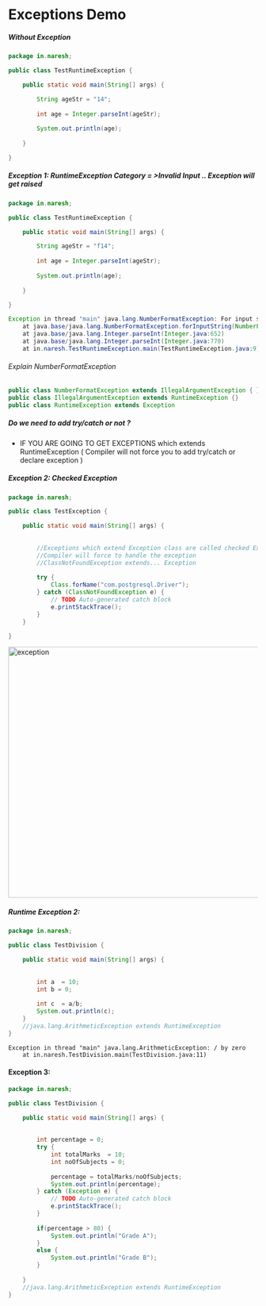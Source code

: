 #  Exceptions Demo

##### Without Exception
```java
package in.naresh;

public class TestRuntimeException {

	public static void main(String[] args) {

		String ageStr = "14";
		
		int age = Integer.parseInt(ageStr);
		
		System.out.println(age);
		
	}

}
```

#####  Exception 1: RuntimeException Category = >Invalid Input .. Exception will get raised

```java
package in.naresh;

public class TestRuntimeException {

	public static void main(String[] args) {

		String ageStr = "f14";
		
		int age = Integer.parseInt(ageStr);
		
		System.out.println(age);
		
	}

}

```

```java
Exception in thread "main" java.lang.NumberFormatException: For input string: "f14"
	at java.base/java.lang.NumberFormatException.forInputString(NumberFormatException.java:68)
	at java.base/java.lang.Integer.parseInt(Integer.java:652)
	at java.base/java.lang.Integer.parseInt(Integer.java:770)
	at in.naresh.TestRuntimeException.main(TestRuntimeException.java:9)

```

###### Explain NumberFormatException
```java
public class NumberFormatException extends IllegalArgumentException { }
public class IllegalArgumentException extends RuntimeException {}
public class RuntimeException extends Exception
```

##### Do we need to add try/catch or not ?
* IF YOU ARE GOING TO GET EXCEPTIONS which extends RuntimeException ( Compiler will not force you to add try/catch or declare exception )


##### Exception 2: Checked Exception
```java
package in.naresh;

public class TestException {

	public static void main(String[] args) {
		
		
		//Exceptions which extend Exception class are called checked Exceptions
		//Compiler will force to handle the exception 
		//ClassNotFoundException extends... Exception
		
		try {
			Class.forName("com.postgresql.Driver");
		} catch (ClassNotFoundException e) {
			// TODO Auto-generated catch block
			e.printStackTrace();
		}
	}

}
```
<img width="506" alt="exception" src="https://user-images.githubusercontent.com/2763774/119126081-3092a900-ba50-11eb-80aa-ab362479b4b1.png">



##### Runtime Exception 2:

```java
package in.naresh;

public class TestDivision {

	public static void main(String[] args) {
		
		
		int a  = 10;
		int b = 0;
		
		int c  = a/b;
		System.out.println(c);
	}
	//java.lang.ArithmeticException extends RuntimeException
}

```

```
Exception in thread "main" java.lang.ArithmeticException: / by zero
	at in.naresh.TestDivision.main(TestDivision.java:11)

```

#### Exception 3:
```java
package in.naresh;

public class TestDivision {

	public static void main(String[] args) {
		
		
		int percentage = 0;
		try {
			int totalMarks  = 10;
			int noOfSubjects = 0;
			
			percentage = totalMarks/noOfSubjects;
			System.out.println(percentage);
		} catch (Exception e) {
			// TODO Auto-generated catch block
			e.printStackTrace();
		}
		
		if(percentage > 80) {
			System.out.println("Grade A");
		}
		else {
			System.out.println("Grade B");
		}
		
	}
	//java.lang.ArithmeticException extends RuntimeException
}

```
